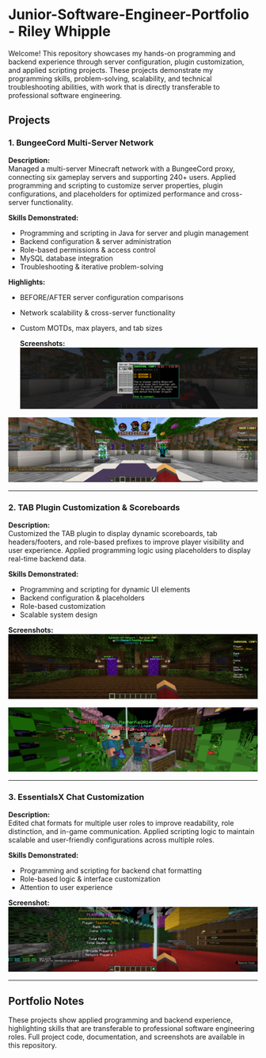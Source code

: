 # Junior-Software-Engineer-Portfolio - Riley Whipple

Welcome! This repository showcases my hands-on programming and backend experience through server configuration, plugin customization, and applied scripting projects. These projects demonstrate my programming skills, problem-solving, scalability, and technical troubleshooting abilities, with work that is directly transferable to professional software engineering.

## **Projects**

### 1. BungeeCord Multi-Server Network
**Description:**  
Managed a multi-server Minecraft network with a BungeeCord proxy, connecting six gameplay servers and supporting 240+ users. Applied programming and scripting to customize server properties, plugin configurations, and placeholders for optimized performance and cross-server functionality.

**Skills Demonstrated:**  
- Programming and scripting in Java for server and plugin management  
- Backend configuration & server administration  
- Role-based permissions & access control  
- MySQL database integration  
- Troubleshooting & iterative problem-solving  

**Highlights:**  
- BEFORE/AFTER server configuration comparisons  
- Network scalability & cross-server functionality  
- Custom MOTDs, max players, and tab sizes

  **Screenshots:**  
![Custom Server GUI](Custom-Server-GUI.png)

![BungeeCord Network Dashboard](BungeeCord-Server-List.png)



---

### 2. TAB Plugin Customization & Scoreboards
**Description:**  
Customized the TAB plugin to display dynamic scoreboards, tab headers/footers, and role-based prefixes to improve player visibility and user experience. Applied programming logic using placeholders to display real-time backend data.

**Skills Demonstrated:**  
- Programming and scripting for dynamic UI elements  
- Backend configuration & placeholders  
- Role-based customization  
- Scalable system design  

**Screenshots:**  
![TAB Plugin Customization](TAB-Plugin-Customization.png)

![TAB Custom Displayname](TAB-Custom-Displayname.png)

---

### 3. EssentialsX Chat Customization
**Description:**  
Edited chat formats for multiple user roles to improve readability, role distinction, and in-game communication. Applied scripting logic to maintain scalable and user-friendly configurations across multiple roles.

**Skills Demonstrated:**  
- Programming and scripting for backend chat formatting  
- Role-based logic & interface customization  
- Attention to user experience  

**Screenshot:**  
![EssentialsX Chat Customization](EssentialsX-Chat-Customization.png)

---

## **Portfolio Notes**
These projects show applied programming and backend experience, highlighting skills that are transferable to professional software engineering roles. Full project code, documentation, and screenshots are available in this repository.
